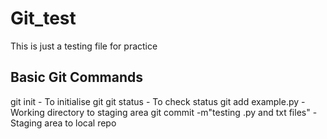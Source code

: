 # Git_test
This is just a testing file for practice

## Basic Git Commands 
git init - To initialise git
git status - To check status
git add example.py - Working directory to staging area
git commit -m"testing .py and txt files" - Staging area to local repo
